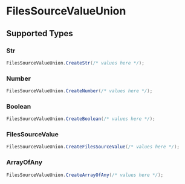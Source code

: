 # FilesSourceValueUnion


## Supported Types

### Str

```csharp
FilesSourceValueUnion.CreateStr(/* values here */);
```

### Number

```csharp
FilesSourceValueUnion.CreateNumber(/* values here */);
```

### Boolean

```csharp
FilesSourceValueUnion.CreateBoolean(/* values here */);
```

### FilesSourceValue

```csharp
FilesSourceValueUnion.CreateFilesSourceValue(/* values here */);
```

### ArrayOfAny

```csharp
FilesSourceValueUnion.CreateArrayOfAny(/* values here */);
```

